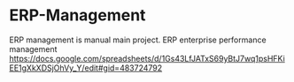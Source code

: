 # ERP-Management
ERP management is manual main project.  ERP enterprise performance management 
https://docs.google.com/spreadsheets/d/1Gs43LfJATxS69yBtJ7wq1psHFKiEE1gXkXDSjOhVy_Y/edit#gid=483724792
